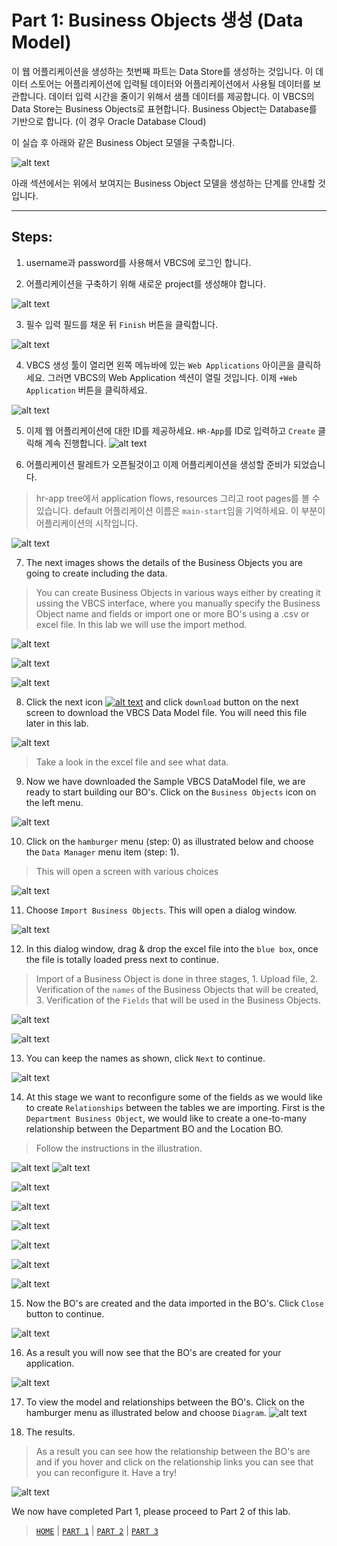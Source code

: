 # Part 1: Business Objects 생성 (Data Model)
이 웹 어플리케이션을 생성하는 첫번째 파트는 Data Store를 생성하는 것입니다. 이 데이터 스토어는 어플리케이션에 입력될 데이터와 어플리케이션에서 사용될 데이터를 보관합니다. 데이터 입력 시간을 줄이기 위해서 샘플 데이터를 제공합니다. 이 VBCS의 Data Store는 Business Objects로 표현합니다. Business Object는 Database를 기반으로 합니다. (이 경우 Oracle Database Cloud)

이 실습 후 아래와 같은 Business Object 모델을 구축합니다.

![alt text](../resources/images/bo/BO-new.png)

아래 섹션에서는 위에서 보여지는 Business Object 모델을 생성하는 단계를 안내할 것입니다.

----
## Steps:
1. username과 password를 사용해서 VBCS에 로그인 합니다.

2. 어플리케이션을 구축하기 위해 새로운 project를 생성해야 합니다.

![alt text](../resources/images/bo/1.png)

3. 필수 입력 필드를 채운 뒤 `Finish` 버튼을 클릭합니다.

![alt text](../resources/images/bo/2.png)

4. VBCS 생성 툴이 열리면 왼쪽 메뉴바에 있는 `Web Applications` 아이콘을 클릭하세요. 그러면 VBCS의 Web Application 섹션이 열릴 것입니다. 이제 `+Web Application` 버튼을 클릭하세요.

![alt text](../resources/images/bo/3.png)

5. 이제 웹 어플리케이션에 대한 ID를 제공하세요. `HR-App`를 ID로 입력하고 `Create` 클릭해 계속 진행합니다.
![alt text](../resources/images/bo/4.png)

6. 어플리케이션 팔레트가 오픈될것이고 이제 어플리케이션을 생성할 준비가 되었습니다.
> hr-app tree에서 application flows, resources 그리고 root pages를 볼 수 있습니다. default 어플리케이션 이름은 `main-start`임을 기억하세요. 이 부분이 어플리케이션의 시작입니다.

![alt text](../resources/images/bo/9.png)

7. The next images shows the details of the Business Objects you are going to create including the data. 

> You can create Business Objects in various ways either by creating it ussing the VBCS interface, where you manually specify the Business Object name and fields or import one or more BO's using a .csv or excel file. In this lab we will use the import method.

![alt text](../resources/images/bo/5-new.png)

![alt text](../resources/images/bo/6-new.png)

![alt text](../resources/images/bo/7-new.png)

8. Click the next icon <a href="../resources/materials/Sample-VBCS-DataModel.xlsx">![alt text](../resources/images/bo/8.png "Logo Title Text 1")</a> and click `download` button on the next screen to download the VBCS Data Model file. You will need this file later in this lab.

![alt text](../resources/images/bo/8-A.png)

> Take a look in the excel file and see what data.

9. Now we have downloaded the Sample VBCS DataModel file, we are ready to start building our BO's. Click on the `Business Objects` icon on the left menu.

![alt text](../resources/images/bo/10.png)

10. Click on the `hamburger` menu (step: 0) as illustrated below and choose the `Data Manager` menu item (step: 1).

> This will open a screen with various choices

![alt text](../resources/images/bo/11.png)

11. Choose `Import Business Objects`. This will open a dialog window.

![alt text](../resources/images/bo/12.png)

12. In this dialog window, drag & drop the excel file into the `blue box`, once the file is totally loaded press next to continue.
> Import of a Business Object is done in three stages, 1. Upload file, 2. Verification of the `names` of the Business Objects that will be created, 3. Verification of the `Fields` that will be used in the Business Objects.

![alt text](../resources/images/bo/13.png)

![alt text](../resources/images/bo/14.png)

13. You can keep the names as shown, click `Next` to continue.

![alt text](../resources/images/bo/15.png)

14. At this stage we want to reconfigure some of the fields as we would like to create `Relationships` between the tables we are importing. First is the `Department Business Object`, we would like to create a one-to-many relationship between the Department BO and the Location BO.

> Follow the instructions in the illustration.

![alt text](../resources/images/bo/16-new.png)
![alt text](../resources/images/bo/16A-new.png)

![alt text](../resources/images/bo/16B-new.png)

![alt text](../resources/images/bo/16C-new.png)

![alt text](../resources/images/bo/16D-new.png)

![alt text](../resources/images/bo/17-new.png)

![alt text](../resources/images/bo/18-new.png)

![alt text](../resources/images/bo/19-new.png)

15. Now the BO's are created and the data imported in the BO's. Click `Close` button to continue.

![alt text](../resources/images/bo/25.png)

16. As a result you will now see that the BO's are created for your application.

![alt text](../resources/images/bo/26.png)

17. To view the model and relationships between the BO's. Click on the hamburger menu as illustrated below and choose `Diagram`.
![alt text](../resources/images/bo/27.png)

18. The results. 
> As a result you can see how the relationship between the BO's are and if you hover and click on the relationship links you can see that you can reconfigure it. Have a try!

![alt text](../resources/images/bo/28-new.png)

We now have completed Part 1, please proceed to Part 2 of this lab.

> [`HOME`](../README.md) | [`PART 1`](PART_1.md) | [`PART 2`](PART_2.md) | [`PART 3`](PART_3.md)
